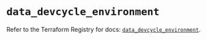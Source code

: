 # `data_devcycle_environment`

Refer to the Terraform Registry for docs: [`data_devcycle_environment`](https://registry.terraform.io/providers/devcyclehq/devcycle/1.0.2/docs/data-sources/environment).
